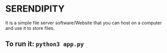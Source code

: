 # SERENDIPITY
It is a simple file server software/Website that you can host on a computer and use it to store files.

## To run it: `python3 app.py`
